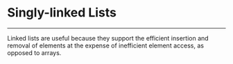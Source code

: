 # Singly-linked Lists
------------------------------------------------------
Linked lists are useful because they support the efficient insertion and removal of elements at the expense of inefficient element access, as opposed to arrays.
